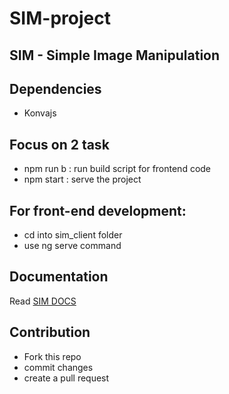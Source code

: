 # SIM-project
## SIM - Simple Image Manipulation

## Dependencies
* Konvajs

## Focus on 2 task
* npm run b : run build script for frontend code
* npm start : serve the project

## For front-end development:
* cd into sim_client folder
* use ng serve command

## Documentation
Read [SIM DOCS](https://github.com/nguyenthang98/sim-project/tree/master/docs)

## Contribution
* Fork this repo
* commit changes
* create a pull request
